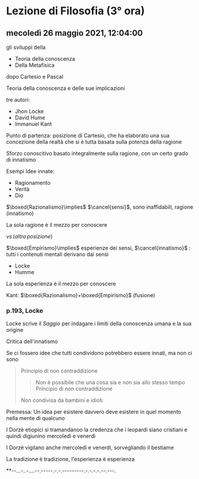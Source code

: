 # Lezione di Filosofia (3° ora)

## mecoledì 26 maggio 2021, 12:04:00

gli sviluppi della
* Teoria della conoscenza
* Della Metafisica 

dopo Cartesio e Pascal


Teoria della conoscenza e delle sue implicazioni 

tre autori:
* Jhon Locke
* David Hume
* Immanuel Kant

Punto di partenza: posizione di Cartesio, che ha elaborato una sua concezione della realtà che si è tutta basata sulla potenza della ragione


Sforzo conoscitivo basato integralmente sulla ragione, con un certo grado di innatismo

Esempi Idee innate:
* Ragionamento
* Verità
* Dio

$\boxed{Razionalismo}\implies$  $\cancel{sensi}$, sono inaffidabili, ragione (innatismo)

La sola ragione è il mezzo per conoscere

$vs\,(altra\,posizione)$

$\boxed{Empirismo}\implies$ esperienze dei sensi, $\cancel{innatismo}$ : tutti i contenuti mentali derivano dai sensi
* Locke
* Humme

La sola esperienza è il mezzo per conoscere

Kant: $\boxed{Razionalismo}+\boxed{Empirismo}$ (fusione)




### p.193, Locke

Locke scrive il $Saggio$ per indagare i limiti della conoscenza umana e la sua origine

Critica dell'innatismo

Se ci fossero idee che tutti condividono potrebbero essere innati, ma non ci sono

> Principio di non contraddizione
> > Non è possibile che una cosa sia e non sia allo stesso tempo
Principio di non contraddizione
> 
> Non condivisa da bambini e idioti

Premessa: Un idea per esistere davvero deve esistere in quel momento nella mente di qualcuno


I Dorzè etiopici si tramandanoo la credenza che i leopardi siano cristiani e quindi digiunino mercoledì e venerdì

I Dorzè vigilano anche mercoledì e venerdì, sorvegliando il bestiame

La tradizione è tradizione, l'esperienza è esperienza

**--...-..-....--.-----.-.-.---------.-.-.-.-.--.---.
<!--stackedit_data:
eyJoaXN0b3J5IjpbLTE2OTI1NDgwOTYsMTY5NzA2NDQ1OSwyNT
g5ODk0NjFdfQ==
-->